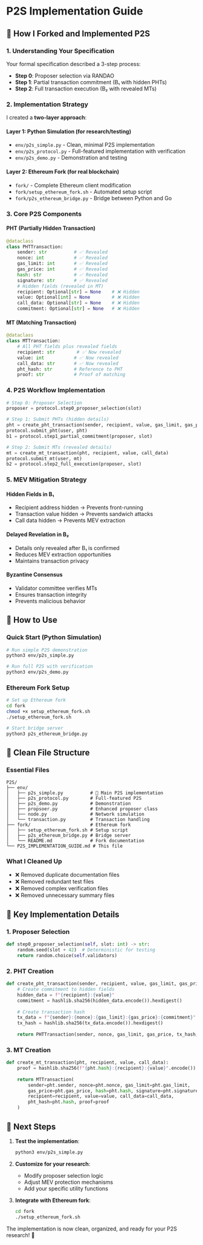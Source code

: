 # P2S Implementation Guide

## 🎯 How I Forked and Implemented P2S

### 1. **Understanding Your Specification**
Your formal specification described a 3-step process:
- **Step 0**: Proposer selection via RANDAO
- **Step 1**: Partial transaction commitment (B₁ with hidden PHTs)
- **Step 2**: Full transaction execution (B₂ with revealed MTs)

### 2. **Implementation Strategy**
I created a **two-layer approach**:

#### **Layer 1: Python Simulation** (for research/testing)
- `env/p2s_simple.py` - Clean, minimal P2S implementation
- `env/p2s_protocol.py` - Full-featured implementation with verification
- `env/p2s_demo.py` - Demonstration and testing

#### **Layer 2: Ethereum Fork** (for real blockchain)
- `fork/` - Complete Ethereum client modification
- `fork/setup_ethereum_fork.sh` - Automated setup script
- `fork/p2s_ethereum_bridge.py` - Bridge between Python and Go

### 3. **Core P2S Components**

#### **PHT (Partially Hidden Transaction)**
```python
@dataclass
class PHTTransaction:
    sender: str          # ✅ Revealed
    nonce: int           # ✅ Revealed
    gas_limit: int       # ✅ Revealed
    gas_price: int       # ✅ Revealed
    hash: str            # ✅ Revealed
    signature: str       # ✅ Revealed
    # Hidden fields (revealed in MT)
    recipient: Optional[str] = None    # ❌ Hidden
    value: Optional[int] = None        # ❌ Hidden
    call_data: Optional[str] = None    # ❌ Hidden
    commitment: Optional[str] = None   # ❌ Hidden
```

#### **MT (Matching Transaction)**
```python
@dataclass
class MTTransaction:
    # All PHT fields plus revealed fields
    recipient: str        # ✅ Now revealed
    value: int           # ✅ Now revealed
    call_data: str       # ✅ Now revealed
    pht_hash: str        # Reference to PHT
    proof: str           # Proof of matching
```

### 4. **P2S Workflow Implementation**

```python
# Step 0: Proposer Selection
proposer = protocol.step0_proposer_selection(slot)

# Step 1: Submit PHTs (hidden details)
pht = create_pht_transaction(sender, recipient, value, gas_limit, gas_price)
protocol.submit_pht(user, pht)
b1 = protocol.step1_partial_commitment(proposer, slot)

# Step 2: Submit MTs (revealed details)
mt = create_mt_transaction(pht, recipient, value, call_data)
protocol.submit_mt(user, mt)
b2 = protocol.step2_full_execution(proposer, slot)
```

### 5. **MEV Mitigation Strategy**

#### **Hidden Fields in B₁**
- Recipient address hidden → Prevents front-running
- Transaction value hidden → Prevents sandwich attacks
- Call data hidden → Prevents MEV extraction

#### **Delayed Revelation in B₂**
- Details only revealed after B₁ is confirmed
- Reduces MEV extraction opportunities
- Maintains transaction privacy

#### **Byzantine Consensus**
- Validator committee verifies MTs
- Ensures transaction integrity
- Prevents malicious behavior

## 🚀 **How to Use**

### **Quick Start (Python Simulation)**
```bash
# Run simple P2S demonstration
python3 env/p2s_simple.py

# Run full P2S with verification
python3 env/p2s_demo.py
```

### **Ethereum Fork Setup**
```bash
# Set up Ethereum fork
cd fork
chmod +x setup_ethereum_fork.sh
./setup_ethereum_fork.sh

# Start bridge server
python3 p2s_ethereum_bridge.py
```

## 📁 **Clean File Structure**

### **Essential Files**
```
P2S/
├── env/
│   ├── p2s_simple.py          # 🎯 Main P2S implementation
│   ├── p2s_protocol.py        # Full-featured P2S
│   ├── p2s_demo.py            # Demonstration
│   ├── propsoer.py            # Enhanced proposer class
│   ├── node.py                # Network simulation
│   └── transaction.py         # Transaction handling
├── fork/                      # Ethereum fork
│   ├── setup_ethereum_fork.sh # Setup script
│   ├── p2s_ethereum_bridge.py # Bridge server
│   └── README.md              # Fork documentation
└── P2S_IMPLEMENTATION_GUIDE.md # This file
```

### **What I Cleaned Up**
- ❌ Removed duplicate documentation files
- ❌ Removed redundant test files
- ❌ Removed complex verification files
- ❌ Removed unnecessary summary files

## 🔬 **Key Implementation Details**

### **1. Proposer Selection**
```python
def step0_proposer_selection(self, slot: int) -> str:
    random.seed(slot + 42)  # Deterministic for testing
    return random.choice(self.validators)
```

### **2. PHT Creation**
```python
def create_pht_transaction(sender, recipient, value, gas_limit, gas_price):
    # Create commitment to hidden fields
    hidden_data = f"{recipient}:{value}"
    commitment = hashlib.sha256(hidden_data.encode()).hexdigest()
    
    # Create transaction hash
    tx_data = f"{sender}:{nonce}:{gas_limit}:{gas_price}:{commitment}"
    tx_hash = hashlib.sha256(tx_data.encode()).hexdigest()
    
    return PHTTransaction(sender, nonce, gas_limit, gas_price, tx_hash, signature, commitment=commitment)
```

### **3. MT Creation**
```python
def create_mt_transaction(pht, recipient, value, call_data):
    proof = hashlib.sha256(f"{pht.hash}:{recipient}:{value}".encode()).hexdigest()
    
    return MTTransaction(
        sender=pht.sender, nonce=pht.nonce, gas_limit=pht.gas_limit,
        gas_price=pht.gas_price, hash=pht.hash, signature=pht.signature,
        recipient=recipient, value=value, call_data=call_data,
        pht_hash=pht.hash, proof=proof
    )
```

## 🎯 **Next Steps**

1. **Test the implementation**:
   ```bash
   python3 env/p2s_simple.py
   ```

2. **Customize for your research**:
   - Modify proposer selection logic
   - Adjust MEV protection mechanisms
   - Add your specific utility functions

3. **Integrate with Ethereum fork**:
   ```bash
   cd fork
   ./setup_ethereum_fork.sh
   ```

The implementation is now clean, organized, and ready for your P2S research! 🚀
